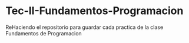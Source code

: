 # Tec-II-Fundamentos-Programacion
ReHaciendo el repositorio para guardar cada practica de la clase Fundamentos de Programacion

